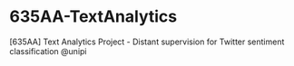 # 635AA-TextAnalytics
[635AA] Text Analytics Project - Distant supervision for Twitter sentiment classification @unipi

